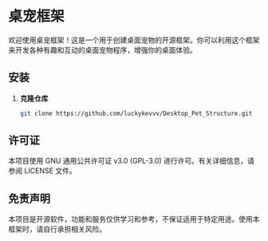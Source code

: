 # 桌宠框架

欢迎使用桌宠框架！这是一个用于创建桌面宠物的开源框架。你可以利用这个框架来开发各种有趣和互动的桌面宠物程序，增强你的桌面体验。

## 安装

1. **克隆仓库**

   ```bash
   git clone https://github.com/luckykevvv/Desktop_Pet_Structure.git


## 许可证

本项目使用 GNU 通用公共许可证 v3.0 (GPL-3.0) 进行许可。有关详细信息，请参阅 LICENSE 文件。

## 免责声明

本项目是开源软件，功能和服务仅供学习和参考，不保证适用于特定用途。使用本框架时，请自行承担相关风险。
